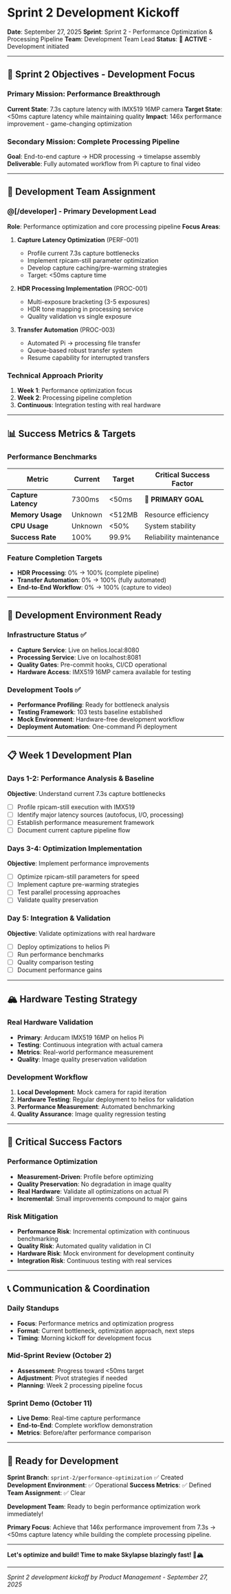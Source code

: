 # Sprint 2 Development Kickoff

**Date**: September 27, 2025
**Sprint**: Sprint 2 - Performance Optimization & Processing Pipeline
**Team**: Development Team Lead
**Status**: 🚀 **ACTIVE** - Development initiated

---

## 🎯 **Sprint 2 Objectives - Development Focus**

### **Primary Mission: Performance Breakthrough**
**Current State**: 7.3s capture latency with IMX519 16MP camera
**Target State**: <50ms capture latency while maintaining quality
**Impact**: 146x performance improvement - game-changing optimization

### **Secondary Mission: Complete Processing Pipeline**
**Goal**: End-to-end capture → HDR processing → timelapse assembly
**Deliverable**: Fully automated workflow from Pi capture to final video

---

## 🚀 **Development Team Assignment**

### **@[/developer] - Primary Development Lead**
**Role**: Performance optimization and core processing pipeline
**Focus Areas**:
1. **Capture Latency Optimization** (PERF-001)
   - Profile current 7.3s capture bottlenecks
   - Implement rpicam-still parameter optimization
   - Develop capture caching/pre-warming strategies
   - Target: <50ms capture time

2. **HDR Processing Implementation** (PROC-001)
   - Multi-exposure bracketing (3-5 exposures)
   - HDR tone mapping in processing service
   - Quality validation vs single exposure

3. **Transfer Automation** (PROC-003)
   - Automated Pi → processing file transfer
   - Queue-based robust transfer system
   - Resume capability for interrupted transfers

### **Technical Approach Priority**
1. **Week 1**: Performance optimization focus
2. **Week 2**: Processing pipeline completion
3. **Continuous**: Integration testing with real hardware

---

## 📊 **Success Metrics & Targets**

### **Performance Benchmarks**
| Metric | Current | Target | Critical Success Factor |
|--------|---------|--------|-------------------------|
| **Capture Latency** | 7300ms | <50ms | 🎯 **PRIMARY GOAL** |
| **Memory Usage** | Unknown | <512MB | Resource efficiency |
| **CPU Usage** | Unknown | <50% | System stability |
| **Success Rate** | 100% | 99.9% | Reliability maintenance |

### **Feature Completion Targets**
- **HDR Processing**: 0% → 100% (complete pipeline)
- **Transfer Automation**: 0% → 100% (fully automated)
- **End-to-End Workflow**: 0% → 100% (capture to video)

---

## 🔧 **Development Environment Ready**

### **Infrastructure Status** ✅
- **Capture Service**: Live on helios.local:8080
- **Processing Service**: Live on localhost:8081
- **Quality Gates**: Pre-commit hooks, CI/CD operational
- **Hardware Access**: IMX519 16MP camera available for testing

### **Development Tools** ✅
- **Performance Profiling**: Ready for bottleneck analysis
- **Testing Framework**: 103 tests baseline established
- **Mock Environment**: Hardware-free development workflow
- **Deployment Automation**: One-command Pi deployment

---

## 📋 **Week 1 Development Plan**

### **Days 1-2: Performance Analysis & Baseline**
**Objective**: Understand current 7.3s capture bottlenecks
- [ ] Profile rpicam-still execution with IMX519
- [ ] Identify major latency sources (autofocus, I/O, processing)
- [ ] Establish performance measurement framework
- [ ] Document current capture pipeline flow

### **Days 3-4: Optimization Implementation**
**Objective**: Implement performance improvements
- [ ] Optimize rpicam-still parameters for speed
- [ ] Implement capture pre-warming strategies
- [ ] Test parallel processing approaches
- [ ] Validate quality preservation

### **Day 5: Integration & Validation**
**Objective**: Validate optimizations with real hardware
- [ ] Deploy optimizations to helios Pi
- [ ] Run performance benchmarks
- [ ] Quality comparison testing
- [ ] Document performance gains

---

## 🏔️ **Hardware Testing Strategy**

### **Real Hardware Validation**
- **Primary**: Arducam IMX519 16MP on helios Pi
- **Testing**: Continuous integration with actual camera
- **Metrics**: Real-world performance measurement
- **Quality**: Image quality preservation validation

### **Development Workflow**
1. **Local Development**: Mock camera for rapid iteration
2. **Hardware Testing**: Regular deployment to helios for validation
3. **Performance Measurement**: Automated benchmarking
4. **Quality Assurance**: Image quality regression testing

---

## 🎯 **Critical Success Factors**

### **Performance Optimization**
- **Measurement-Driven**: Profile before optimizing
- **Quality Preservation**: No degradation in image quality
- **Real Hardware**: Validate all optimizations on actual Pi
- **Incremental**: Small improvements compound to major gains

### **Risk Mitigation**
- **Performance Risk**: Incremental optimization with continuous benchmarking
- **Quality Risk**: Automated quality validation in CI
- **Hardware Risk**: Mock environment for development continuity
- **Integration Risk**: Continuous testing with real services

---

## 📞 **Communication & Coordination**

### **Daily Standups**
- **Focus**: Performance metrics and optimization progress
- **Format**: Current bottleneck, optimization approach, next steps
- **Timing**: Morning kickoff for development focus

### **Mid-Sprint Review** (October 2)
- **Assessment**: Progress toward <50ms target
- **Adjustment**: Pivot strategies if needed
- **Planning**: Week 2 processing pipeline focus

### **Sprint Demo** (October 11)
- **Live Demo**: Real-time capture performance
- **End-to-End**: Complete workflow demonstration
- **Metrics**: Before/after performance comparison

---

## 🚀 **Ready for Development**

**Sprint Branch**: `sprint-2/performance-optimization` ✅ Created
**Development Environment**: ✅ Operational
**Success Metrics**: ✅ Defined
**Team Assignment**: ✅ Clear

**Development Team**: Ready to begin performance optimization work immediately!

**Primary Focus**: Achieve that 146x performance improvement from 7.3s → <50ms capture latency while building the complete processing pipeline.

---

**Let's optimize and build! Time to make Skylapse blazingly fast! 🚀🏔️**

---

*Sprint 2 development kickoff by Product Management - September 27, 2025*
